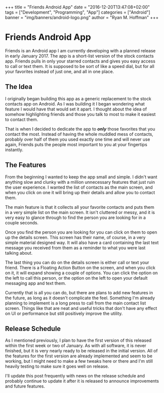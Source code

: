 +++
title = "Friends Android App"
date = "2016-12-20T13:47:08+02:00"
tags = ["Development", "Programming", "App"]
categories = ["Android"]
banner = "img/banners/android-logo.png"
author = "Ryan M. Hoffman"
+++

# Friends Android App

Friends is an Android app I am currently developing with a planned release in early January 2017. The app
is a short-list version of the stock contacts app. Friends pulls in only your starred contacts and gives
you easy access to call or text them. It is supposed to be sort of like a speed dial, but for all your
favorites instead of just one, and all in one place.

## The Idea
I originally began building this app as a generic replacement to the stock contacts app on Android. As I
was building it I began wondering what feature I would have that would set it apart. I thought about the
idea of somehow highlighting friends and those you talk to most to make it easiest to contact them.

That is when I decided to dedicate the app to ***only*** those favorites that you contact the most.
Instead of having the whole muddled mess of contacts, probably over half of them you used exactly one
time and will never use again, Friends puts the people most important to you at your fingertips instantly.

## The Features
From the beginning I wanted to keep the app small and simple. I didn't want anything slow and clunky with
a million unnecessary features that just ruin the user experience. I wanted the list of contacts as the
main screen, and when you click on one it will bring up their details and allow you to contact them.

The main feature is that it collects all your favorite contacts and puts them in a very simple list on
the main screen. It isn't cluttered or messy, and it is very easy to glance through to find the person
you are looking for in a couple seconds.

Once you find the person you are looking for you can click on them to open up the details screen. This
screen has their name, of course, in a very simple material designed way. It will also have a card
containing the last text message you received from them as a reminder to what you were last talking about.

The last thing you can do on the details screen is either call or text your friend. There is a Floating
Action Button on the screen, and when you click on it, it will expand showing a couple of options. You
can click the option on the left to call this person, or the option on the left to open your default
messaging app and text them.

Currently that is all you can do, but there are plans to add new features in the future, as long as it
doesn't complicate the feel. Something I'm already planning to implement is a long press to call from
the main contact list screen. Things like that are neat and useful tricks that don't have any effect on
UI or performance but still positively improve the utility.

## Release Schedule
As I mentioned previously, I plan to have the first version of this released within the first week or
two of January. As with all software, it is never finished, but it is very nearly ready to be released
in the initial version. All of the features for the first version are already implemented and seem to
be working, but I might need to make a few tweaks here or there and I'm still heavily testing to make
sure it goes well on release.

I'll update this post frequently with news on the release schedule and probably continue to update it
after it is released to announce improvements and future features.
